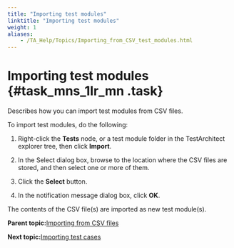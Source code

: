 ```yaml
--- 
title: "Importing test modules"
linktitle: "Importing test modules"
weight: 1
aliases: 
    - /TA_Help/Topics/Importing_from_CSV_test_modules.html
---
```

# Importing test modules {#task_mns_1lr_mn .task}

Describes how you can import test modules from CSV files.

To import test modules, do the following:

1.  Right-click the **Tests** node, or a test module folder in the TestArchitect explorer tree, then click **Import**.

2.  In the Select dialog box, browse to the location where the CSV files are stored, and then select one or more of them.

3.  Click the **Select** button.

4.  In the notification message dialog box, click **OK**.


The contents of the CSV file\(s\) are imported as new test module\(s\).

**Parent topic:**[Importing from CSV files](../../TA_Help/Topics/Importing_from_CSV.html)

**Next topic:**[Importing test cases](../../TA_Help/Topics/Importing_from_CSV_test_cases.html)

